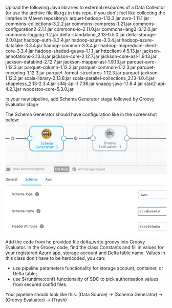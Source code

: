 Upload the following Java libraries to external resources of a Data Collector (or use the archive file lib.tgz in this repo, if you don't feel like collecting the linraries in Maven repository):
arquet-hadoop-1.12.3.jar
avro-1.11.1.jar
commons-collections-3.2.2.jar
commons-compress-1.21.jar
commons-configuration2-2.1.1.jar
commons-io-2.11.0.jar
commons-lang3-3.12.0.jar
commons-logging-1.2.jar
delta-standalone_2.13-0.5.0.jar
delta-storage-2.0.0.jar
hadoop-auth-3.3.4.jar
hadoop-azure-3.3.4.jar
hadoop-azure-datalake-3.3.4.jar
hadoop-common-3.3.4.jar
hadoop-mapreduce-client-core-3.3.4.jar
hadoop-shaded-guava-1.1.1.jar
httpclient-4.5.13.jar
jackson-annotations-2.13.3.jar
jackson-core-2.12.7.jar
jackson-core-asl-1.9.13.jar
jackson-databind-2.12.7.jar
jackson-mapper-asl-1.9.13.jar
parquet-avro-1.12.3.jar
parquet-column-1.12.3.jar
parquet-common-1.12.3.jar
parquet-encoding-1.12.3.jar
parquet-format-structures-1.12.3.jar
parquet-jackson-1.12.3.jar
scala-library-2.13.8.jar
scala-parallel-collections_2.13-1.0.4.jar
shapeless_2.13-2.3.4.jar
slf4j-api-1.7.36.jar
snappy-java-1.1.8.4.jar
stax2-api-4.2.1.jar
woodstox-core-5.3.0.jar

In your new pipeline, add Schema Generator stage followed by Groovy Evaluator stage.

The Schema Generator should have configuration like in the screenshot below:
![alt text](schema_gen.png)

Add the code from he provided file delta_write.groovy into Groovy Evaluator. In the Groovy code, find the class Сonstants and fill in values for your registered Azure app, storage account and Delta table name. Values in this class don't have to be hardcoded, you can:
- use pipeline parameters functionality for storage account, container, or Delta table;
- use ${runtime:conf} functionality of SDC to pick authorisation values from secured confid files.

Your pipeline should look like this: (Data Source) -> (Schema Generator) -> (Groovy Evaluator) -> (Trash)

